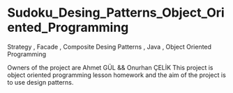 # Sudoku_Desing_Patterns_Object_Oriented_Programming
Strategy , Facade , Composite Desing Patterns , Java , Object Oriented Programming

 Owners of the project are Ahmet GÜL && Onurhan ÇELİK
 This project is object oriented programming lesson homework and the aim of the project is to use design patterns.
